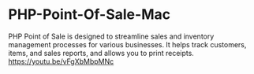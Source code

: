 # PHP-Point-Of-Sale-Mac
PHP Point of Sale is designed to streamline sales and inventory management processes for various businesses. It helps track customers, items, and sales reports, and allows you to print receipts. ‎ https://youtu.be/vFgXbMbpMNc
